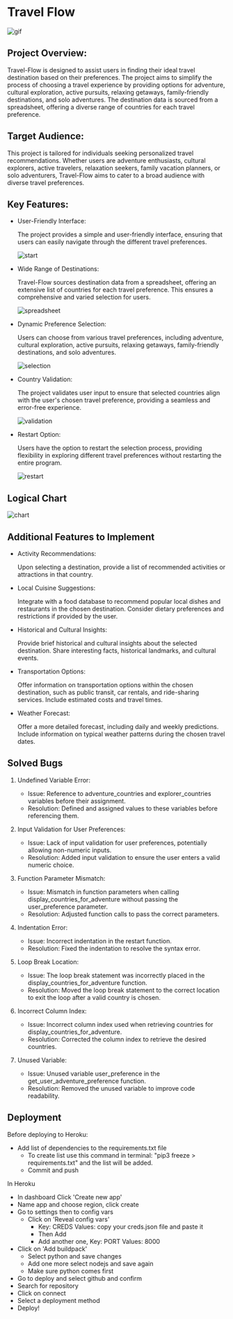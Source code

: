# Travel Flow

![gif](assets/heroku-deployment-optimize.gif)

## Project Overview:
Travel-Flow is designed to assist users in finding their ideal travel destination based on their preferences. The project aims to simplify the process of choosing a travel experience by providing options for adventure, cultural exploration, active pursuits, relaxing getaways, family-friendly destinations, and solo adventures. The destination data is sourced from a spreadsheet, offering a diverse range of countries for each travel preference.

## Target Audience:
This project is tailored for individuals seeking personalized travel recommendations. Whether users are adventure enthusiasts, cultural explorers, active travelers, relaxation seekers, family vacation planners, or solo adventurers, Travel-Flow aims to cater to a broad audience with diverse travel preferences.

## Key Features:
- User-Friendly Interface: 
  
  The project provides a simple and user-friendly interface, ensuring that users can easily navigate through the different travel preferences.

  ![start](assets/start.PNG)

- Wide Range of Destinations:

  Travel-Flow sources destination data from a spreadsheet, offering an extensive list of countries for each travel preference. This ensures a comprehensive and varied selection for users.

  ![spreadsheet](assets/gspreadsheet.PNG)

- Dynamic Preference Selection: 

  Users can choose from various travel preferences, including adventure, cultural exploration, active pursuits, relaxing getaways, family-friendly destinations, and solo adventures.

  ![selection](assets/selection.PNG)

- Country Validation: 

  The project validates user input to ensure that selected countries align with the user's chosen travel preference, providing a seamless and error-free experience.

  ![validation](assets/country-validation.PNG)

- Restart Option:

  Users have the option to restart the selection process, providing flexibility in exploring different travel preferences without restarting the entire program.

  ![restart](assets/restart-option.PNG)

## Logical Chart

![chart](assets/project-chart.PNG)

## Additional Features to Implement

- Activity Recommendations:

    Upon selecting a destination, provide a list of recommended activities or attractions in that country.

- Local Cuisine Suggestions:

    Integrate with a food database to recommend popular local dishes and restaurants in the chosen destination.
    Consider dietary preferences and restrictions if provided by the user.

- Historical and Cultural Insights:

    Provide brief historical and cultural insights about the selected destination.
    Share interesting facts, historical landmarks, and cultural events.

- Transportation Options:

    Offer information on transportation options within the chosen destination, such as public transit, car rentals, and ride-sharing services.
    Include estimated costs and travel times.

- Weather Forecast:

    Offer a more detailed forecast, including daily and weekly predictions.
    Include information on typical weather patterns during the chosen travel dates.

## Solved Bugs

1. Undefined Variable Error:

    - Issue: Reference to adventure_countries and explorer_countries variables before their assignment.
    - Resolution: Defined and assigned values to these variables before referencing them.

2. Input Validation for User Preferences:

    - Issue: Lack of input validation for user preferences, potentially allowing non-numeric inputs.
    - Resolution: Added input validation to ensure the user enters a valid numeric choice.

3. Function Parameter Mismatch:

    - Issue: Mismatch in function parameters when calling display_countries_for_adventure without passing the user_preference parameter.
    - Resolution: Adjusted function calls to pass the correct parameters.

4. Indentation Error:

    - Issue: Incorrect indentation in the restart function.
    - Resolution: Fixed the indentation to resolve the syntax error.

5. Loop Break Location:

    - Issue: The loop break statement was incorrectly placed in the display_countries_for_adventure function.
    - Resolution: Moved the loop break statement to the correct location to exit the loop after a valid country is chosen.

6. Incorrect Column Index:

    - Issue: Incorrect column index used when retrieving countries for display_countries_for_adventure.
    - Resolution: Corrected the column index to retrieve the desired countries.

7. Unused Variable:

    - Issue: Unused variable user_preference in the get_user_adventure_preference function.
    - Resolution: Removed the unused variable to improve code readability.

## Deployment

Before deploying to Heroku:

- Add list of dependencies to the requirements.txt file
   - To create list use this command in terminal: "pip3 freeze > requirements.txt" and the list will be added.
   - Commit and push

In Heroku

- In dashboard Click 'Create new app'
- Name app and choose region, click create
- Go to settings then to config vars
    - Click on 'Reveal config vars'
        - Key: CREDS Values: copy your creds.json file and paste it
        - Then Add
        - Add another one, Key: PORT Values: 8000
- Click on 'Add buildpack'
    - Select python and save changes
    - Add one more select nodejs and save again
    - Make sure python comes first
- Go to deploy and select github and confirm
- Search for repository
- Click on connect
- Select a deployment method
- Deploy!